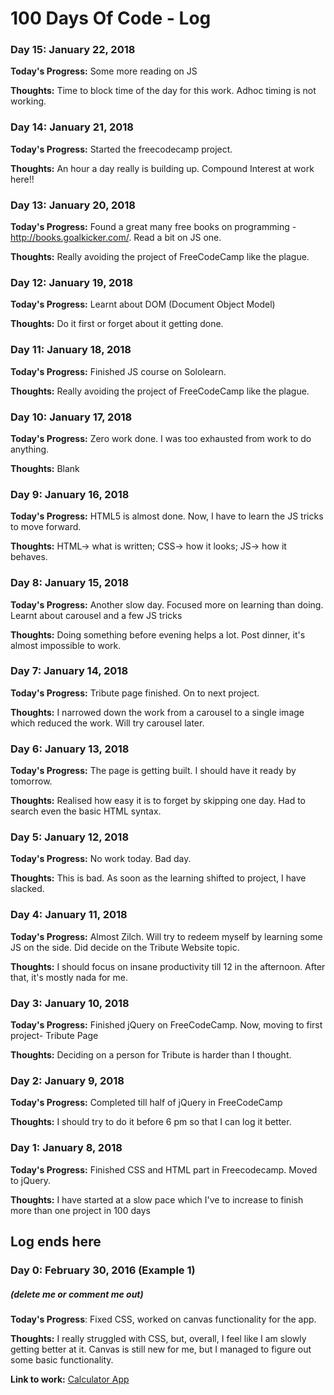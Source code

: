 # 100 Days Of Code - Log

### Day 15: January 22, 2018

**Today's Progress:** Some more reading on JS

**Thoughts:** Time to block time of the day for this work. Adhoc timing is not working.


### Day 14: January 21, 2018

**Today's Progress:** Started the freecodecamp project.

**Thoughts:** An hour a day really is building up. Compound Interest at work here!!


### Day 13: January 20, 2018

**Today's Progress:** Found a great many free books on programming - http://books.goalkicker.com/. Read a bit on JS one.

**Thoughts:** Really avoiding the project of FreeCodeCamp like the plague.


### Day 12: January 19, 2018

**Today's Progress:** Learnt about DOM (Document Object Model)

**Thoughts:** Do it first or forget about it getting done.


### Day 11: January 18, 2018

**Today's Progress:** Finished JS course on Sololearn.

**Thoughts:** Really avoiding the project of FreeCodeCamp like the plague.


### Day 10: January 17, 2018

**Today's Progress:** Zero work done. I was too exhausted from work to do anything.

**Thoughts:** Blank


### Day 9: January 16, 2018

**Today's Progress:** HTML5 is almost done. Now, I have to learn the JS tricks to move forward.

**Thoughts:** HTML-> what is written; CSS-> how it looks; JS-> how it behaves.


### Day 8: January 15, 2018

**Today's Progress:** Another slow day. Focused more on learning than doing. Learnt about carousel and a few JS tricks

**Thoughts:** Doing something before evening helps a lot. Post dinner, it's almost impossible to work.


### Day 7: January 14, 2018

**Today's Progress:** Tribute page finished. On to next project.

**Thoughts:** I narrowed down the work from a carousel to a single image which reduced the work. Will try carousel later.


### Day 6: January 13, 2018

**Today's Progress:** The page is getting built. I should have it ready by tomorrow.

**Thoughts:** Realised how easy it is to forget by skipping one day. Had to search even the basic HTML syntax. 


### Day 5: January 12, 2018

**Today's Progress:** No work today. Bad day.

**Thoughts:** This is bad. As soon as the learning shifted to project, I have slacked. 


### Day 4: January 11, 2018

**Today's Progress:** Almost Zilch. Will try to redeem myself by learning some JS on the side. Did decide on the Tribute Website topic.

**Thoughts:** I should focus on insane productivity till 12 in the afternoon. After that, it's mostly nada for me.


### Day 3: January 10, 2018

**Today's Progress:** Finished jQuery on FreeCodeCamp. Now, moving to first project- Tribute Page

**Thoughts:** Deciding on a person for Tribute is harder than I thought.


### Day 2: January 9, 2018

**Today's Progress:** Completed till half of jQuery in FreeCodeCamp

**Thoughts:** I should try to do it before 6 pm so that I can log it better.


### Day 1: January 8, 2018

**Today's Progress:** Finished CSS and HTML part in Freecodecamp. Moved to jQuery. 

**Thoughts:** I have started at a slow pace which I've to increase to finish more than one project in 100 days


## Log ends here
### Day 0: February 30, 2016 (Example 1)
##### (delete me or comment me out)

**Today's Progress**: Fixed CSS, worked on canvas functionality for the app.

**Thoughts:** I really struggled with CSS, but, overall, I feel like I am slowly getting better at it. Canvas is still new for me, but I managed to figure out some basic functionality.

**Link to work:** [Calculator App](http://www.example.com)
